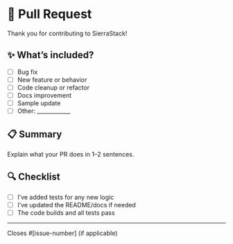 # 🚀 Pull Request

Thank you for contributing to SierraStack!

## ✨ What’s included?

- [ ] Bug fix
- [ ] New feature or behavior
- [ ] Code cleanup or refactor
- [ ] Docs improvement
- [ ] Sample update
- [ ] Other: ____________

## 📋 Summary

Explain what your PR does in 1–2 sentences.

## 🔍 Checklist

- [ ] I’ve added tests for any new logic
- [ ] I’ve updated the README/docs if needed
- [ ] The code builds and all tests pass

---

Closes #[issue-number] (if applicable)
